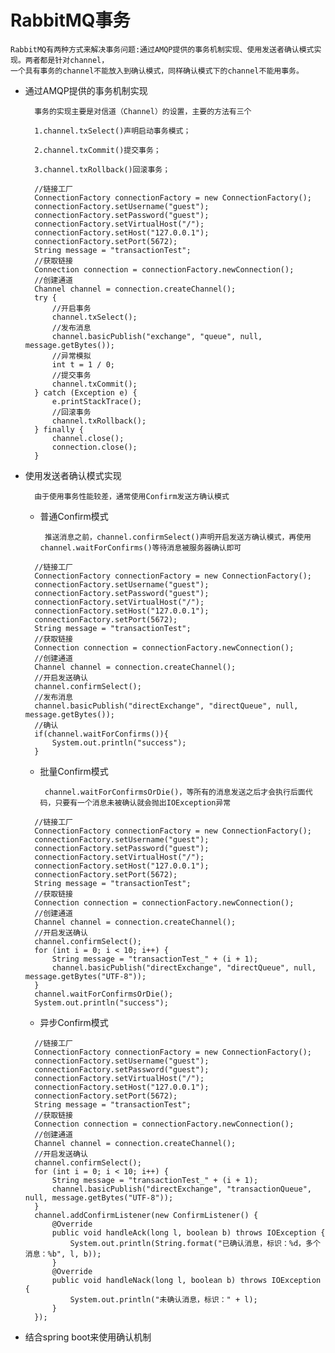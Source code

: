 # RabbitMQ事务
    RabbitMQ有两种方式来解决事务问题:通过AMQP提供的事务机制实现、使用发送者确认模式实现。两者都是针对channel，
    一个具有事务的channel不能放入到确认模式，同样确认模式下的channel不能用事务。
- 通过AMQP提供的事务机制实现

        事务的实现主要是对信道（Channel）的设置，主要的方法有三个
        
        1.channel.txSelect()声明启动事务模式；
          
        2.channel.txCommit()提交事务；
          
        3.channel.txRollback()回滚事务；
    ```
      //链接工厂
      ConnectionFactory connectionFactory = new ConnectionFactory();
      connectionFactory.setUsername("guest");
      connectionFactory.setPassword("guest");
      connectionFactory.setVirtualHost("/");
      connectionFactory.setHost("127.0.0.1");
      connectionFactory.setPort(5672);
      String message = "transactionTest";
      //获取链接
      Connection connection = connectionFactory.newConnection();
      //创建通道
      Channel channel = connection.createChannel();
      try {
          //开启事务
          channel.txSelect();
          //发布消息
          channel.basicPublish("exchange", "queue", null, message.getBytes());
          //异常模拟
          int t = 1 / 0;
          //提交事务
          channel.txCommit();
      } catch (Exception e) {
          e.printStackTrace();
          //回滚事务
          channel.txRollback();
      } finally {
          channel.close();
          connection.close();
      }
    ```
- 使用发送者确认模式实现
    
        由于使用事务性能较差，通常使用Confirm发送方确认模式
        
     - 普通Confirm模式
     
            推送消息之前，channel.confirmSelect()声明开启发送方确认模式，再使用channel.waitForConfirms()等待消息被服务器确认即可
    ```
      //链接工厂
      ConnectionFactory connectionFactory = new ConnectionFactory();
      connectionFactory.setUsername("guest");
      connectionFactory.setPassword("guest");
      connectionFactory.setVirtualHost("/");
      connectionFactory.setHost("127.0.0.1");
      connectionFactory.setPort(5672);
      String message = "transactionTest";
      //获取链接
      Connection connection = connectionFactory.newConnection();
      //创建通道
      Channel channel = connection.createChannel();
      //开启发送确认
      channel.confirmSelect();
      //发布消息
      channel.basicPublish("directExchange", "directQueue", null, message.getBytes());
      //确认
      if(channel.waitForConfirms()){
          System.out.println("success");
      }
    ```
     - 批量Confirm模式
     
            channel.waitForConfirmsOrDie()，等所有的消息发送之后才会执行后面代码，只要有一个消息未被确认就会抛出IOException异常
    ```
      //链接工厂
      ConnectionFactory connectionFactory = new ConnectionFactory();
      connectionFactory.setUsername("guest");
      connectionFactory.setPassword("guest");
      connectionFactory.setVirtualHost("/");
      connectionFactory.setHost("127.0.0.1");
      connectionFactory.setPort(5672);
      String message = "transactionTest";
      //获取链接
      Connection connection = connectionFactory.newConnection();
      //创建通道
      Channel channel = connection.createChannel();
      //开启发送确认
      channel.confirmSelect();
      for (int i = 0; i < 10; i++) {
          String message = "transactionTest_" + (i + 1);
          channel.basicPublish("directExchange", "directQueue", null, message.getBytes("UTF-8"));
      }
      channel.waitForConfirmsOrDie();
      System.out.println("success");
    ```
     - 异步Confirm模式
            
    ```
      //链接工厂
      ConnectionFactory connectionFactory = new ConnectionFactory();
      connectionFactory.setUsername("guest");
      connectionFactory.setPassword("guest");
      connectionFactory.setVirtualHost("/");
      connectionFactory.setHost("127.0.0.1");
      connectionFactory.setPort(5672);
      String message = "transactionTest";
      //获取链接
      Connection connection = connectionFactory.newConnection();
      //创建通道
      Channel channel = connection.createChannel();
      //开启发送确认
      channel.confirmSelect();
      for (int i = 0; i < 10; i++) {
          String message = "transactionTest_" + (i + 1);
          channel.basicPublish("directExchange", "transactionQueue", null, message.getBytes("UTF-8"));
      }
      channel.addConfirmListener(new ConfirmListener() {
          @Override
          public void handleAck(long l, boolean b) throws IOException {
              System.out.println(String.format("已确认消息，标识：%d，多个消息：%b", l, b));
          }
          @Override
          public void handleNack(long l, boolean b) throws IOException {
              System.out.println("未确认消息，标识：" + l);
          }
      });
    ```         
- 结合spring boot来使用确认机制
        
        
        
        
        